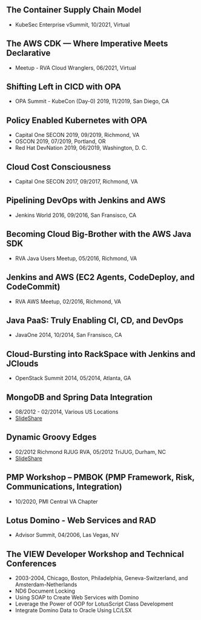 ## The Container Supply Chain Model
- KubeSec Enterprise vSummit, 10/2021, Virtual
## The AWS CDK — Where Imperative Meets Declarative
- Meetup - RVA Cloud Wranglers, 06/2021, Virtual
## Shifting Left in CICD with OPA
- OPA Summit - KubeCon (Day-0) 2019, 11/2019, San Diego, CA
## Policy Enabled Kubernetes with OPA
- Capital One SECON 2019, 09/2019, Richmond, VA
- OSCON 2019, 07/2019, Portland, OR
- Red Hat DevNation 2019, 06/2019, Washington, D. C.
## Cloud Cost Consciousness
- Capital One SECON 2017, 09/2017, Richmond, VA
## Pipelining DevOps with Jenkins and AWS
- Jenkins World 2016, 09/2016, San Fransisco, CA
## Becoming Cloud Big-Brother with the AWS Java SDK
- RVA Java Users Meetup, 05/2016, Richmond, VA
## Jenkins and AWS (EC2 Agents, CodeDeploy, and CodeCommit)
- RVA AWS Meetup, 02/2016, Richmond, VA
## Java PaaS: Truly Enabling CI, CD, and DevOps
- JavaOne 2014, 10/2014, San Fransisco, CA
## Cloud-Bursting into RackSpace with Jenkins and JClouds
- OpenStack Summit 2014, 05/2014, Atlanta, GA
## MongoDB and Spring Data Integration
- 08/2012 - 02/2014, Various US Locations
- [SlideShare](https://www.slideshare.net/jimmyray5832/mongodb-24-and-spring-data)
## Dynamic Groovy Edges
- 02/2012 Richmond RJUG RVA, 05/2012 TriJUG, Durham, NC
- [SlideShare](https://www.slideshare.net/jimmyray5832/dynamic-groovy-edges)
## PMP Workshop – PMBOK (PMP Framework, Risk, Communications, Integration)
- 10/2020, PMI Central VA Chapter
## Lotus Domino - Web Services and RAD
- Advisor Summit, 04/2006, Las Vegas, NV
## The VIEW Developer Workshop and Technical Conferences
- 2003-2004, Chicago, Boston, Philadelphia, Geneva-Switzerland, and Amsterdam-Netherlands
- ND6 Document Locking
- Using SOAP to Create Web Services with Domino
- Leverage the Power of OOP for LotusScript Class Development
- Integrate Domino Data to Oracle Using LC/LSX
